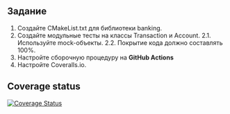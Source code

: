 ## Задание
1. Создайте CMakeList.txt для библиотеки banking.
2. Создайте модульные тесты на классы Transaction и Account.
2.1. Используйте mock-объекты.
2.2. Покрытие кода должно составлять 100%.
3. Настройте сборочную процедуру на **GitHub Actions**
4. Настройте Coveralls.io.

## Coverage status

[![Coverage Status](https://coveralls.io/repos/github/NikAvto/lab05/badge.svg)](https://coveralls.io/github/NikAvto/lab05?branch=master)
